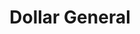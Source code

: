 ---
title: "Dollar General"
url: /washington/dollar-general-john-small-avenue/
shop: variety store
---